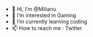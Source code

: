 - 👋 Hi, I’m @Milianu
- 👀 I’m interested in Gaming
- 🌱 I’m currently learning coding
- 📫 How to reach me : Twitter

<!---
Milianu/Milianu is a ✨ special ✨ repository because its `README.md` (this file) appears on your GitHub profile.
You can click the Preview link to take a look at your changes.
--->
